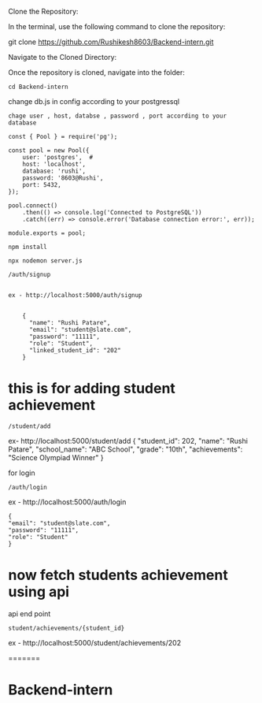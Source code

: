 Clone the Repository:

In the terminal, use the following command to clone the repository:

git clone https://github.com/Rushikesh8603/Backend-intern.git

Navigate to the Cloned Directory:

Once the repository is cloned, navigate into the folder:

	cd Backend-intern

change db.js in config according to your postgressql

	chage user , host, databse , password , port according to your database
 
	const { Pool } = require('pg');
	
	const pool = new Pool({
	    user: 'postgres',  #
	    host: 'localhost',
	    database: 'rushi',
	    password: '8603@Rushi',
	    port: 5432,
	});
	
	pool.connect()
	    .then(() => console.log('Connected to PostgreSQL'))
	    .catch((err) => console.error('Database connection error:', err));
	
	module.exports = pool;


<!-- install Dependencies (if not already done): If you haven't installed the dependencies yet (or if you're not sure), run the following command to install all required packages listed in the package.json file: -->

	npm install


<!-- Run the Server: Once all dependencies are installed, you can run the application. Assuming the main server file is server.js or app.js, you can run the app with one of these commands:

If you have nodemon installed (locally or globally): -->



	npx nodemon server.js



<!-- API Endpoints -->

<!-- 

This endpoint allows users to register by providing their name, email, password, role and lined_student_id -->


	/auth/signup
 

	ex - http://localhost:5000/auth/signup

 
		{
		  "name": "Rushi Patare",
		  "email": "student@slate.com",
		  "password": "11111",
		  "role": "Student",
		  "linked_student_id": "202"
		}



# this is for adding  student achievement


	/student/add


ex- http://localhost:5000/student/add
	{
	    "student_id": 202,
	    "name": "Rushi Patare",
	    "school_name": "ABC School",
	    "grade": "10th",
	    "achievements": "Science Olympiad Winner"
	}


for login 

	/auth/login

ex  -
    http://localhost:5000/auth/login

    {
    "email": "student@slate.com",
    "password": "11111",
    "role": "Student"
    }


#  now fetch students achievement  using api


<!--
 Using Postman for Token Validation:
Log in to get a new token (using your POST /auth/login route).
Copy the Bearer Token returned by the login response.
In Postman:
Set the request type to GET and the URL to http://localhost:5000/student/achievements/202.
Go to the Authorization tab.
Set Type to Bearer Token.
Paste the token you got from login in the Token field.
Send the request. -->

api end point 
	
	student/achievements/{student_id}
	
    
ex - http://localhost:5000/student/achievements/202







=======
# Backend-intern

